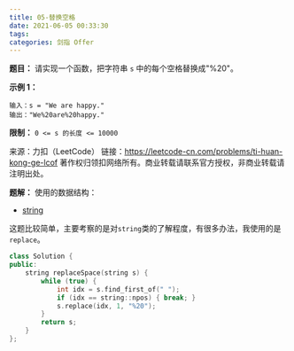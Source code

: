 ```yaml
---
title: 05-替换空格
date: 2021-06-05 00:33:30
tags:
categories: 剑指 Offer
---
```


**题目：**
请实现一个函数，把字符串 `s` 中的每个空格替换成"%20"。 

<!-- more -->

**示例 1：**
```
输入：s = "We are happy."
输出："We%20are%20happy."
```

**限制：**
`0 <= s 的长度 <= 10000`

来源：力扣（LeetCode）
链接：https://leetcode-cn.com/problems/ti-huan-kong-ge-lcof
著作权归领扣网络所有。商业转载请联系官方授权，非商业转载请注明出处。

**题解：**
使用的数据结构：
*  [string](https://zh.cppreference.com/w/cpp/string/basic_string)

这题比较简单，主要考察的是对`string`类的了解程度，有很多办法，我使用的是`replace`。

```cpp
class Solution {
public:
    string replaceSpace(string s) {
        while (true) {
            int idx = s.find_first_of(" ");
            if (idx == string::npos) { break; }
            s.replace(idx, 1, "%20");
        }
        return s;
    }
};
```
